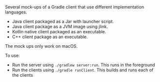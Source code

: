 Several mock-ups of a Gradle client that use different implementation languages.

- Java client packaged as a Jar with launcher script.
- Java client package as a JVM image using jlink.
- Kotlin native client packaged as an executable.
- C++ client package as an executable.

The mock ups only work on macOS.

To use:

- Run the server using `./gradlew server:run`. This runs in the foreground
- Run the clients using `./gradle runClient`. This builds and runs each of the clients
